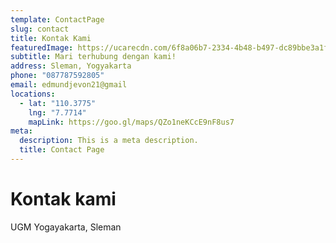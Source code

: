 ```yaml
---
template: ContactPage
slug: contact
title: Kontak Kami
featuredImage: https://ucarecdn.com/6f8a06b7-2334-4b48-b497-dc89bbe3a1f3/
subtitle: Mari terhubung dengan kami!
address: Sleman, Yogyakarta
phone: "087787592805"
email: edmundjevon21@gmail
locations:
  - lat: "110.3775"
    lng: "7.7714"
    mapLink: https://goo.gl/maps/QZo1neKCcE9nF8us7
meta:
  description: This is a meta description.
  title: Contact Page
---
```

# Kontak kami

UGM Yogayakarta, Sleman